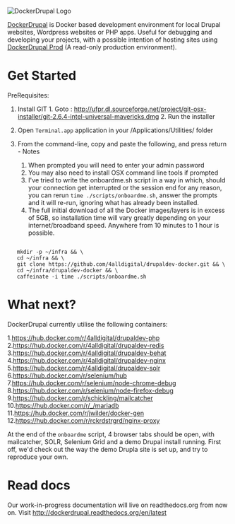 ![DockerDrupal Logo](https://raw.githubusercontent.com/4alldigital/drupaldev-docker/master/docs/images/drupal-docker-logo-monochrome.png)

[DockerDrupal](https://www.4alldigital.io/docker-drupal) is Docker based development environment for local Drupal websites, Wordpress websites or PHP apps. Useful for debugging and developing your projects, with a possible intention of hosting sites using [DockerDrupal Prod](https://github.com/4alldigital/drupalprod-docker) (A read-only production environment).

# Get Started

  PreRequisites:
  1. Install GIT
    1. Goto : http://ufpr.dl.sourceforge.net/project/git-osx-installer/git-2.6.4-intel-universal-mavericks.dmg
    2. Run the installer

  1. Open `Terminal.app` application in your /Applications/Utilities/ folder
  2. From the command-line, copy and paste the following, and press return
    - Notes
      1. When prompted you will need to enter your admin password
      2. You may also need to install OSX command line tools if prompted
      3. I've tried to write the onboardme.sh script in a way in which, should your connection get interrupted or the session end for any reason, you can rerun ```time ./scripts/onboardme.sh```, answer the prompts and it will re-run, ignoring what has already been installed.
      4. The full initial download of all the Docker images/layers is in excess of 5GB, so installation time will vary greatly depending on your internet/broadband speed.  Anywhere from 10 minutes to 1 hour is possible.

  ```

     mkdir -p ~/infra && \
     cd ~/infra && \
     git clone https://github.com/4alldigital/drupaldev-docker.git && \
     cd ~/infra/drupaldev-docker && \
     caffeinate -i time ./scripts/onboardme.sh

  ```

# What next?

  DockerDrupal currently utilise the following containers:

  1.https://hub.docker.com/r/4alldigital/drupaldev-php
  2.https://hub.docker.com/r/4alldigital/drupaldev-redis
  3.https://hub.docker.com/r/4alldigital/drupaldev-behat
  4.https://hub.docker.com/r/4alldigital/drupaldev-nginx
  5.https://hub.docker.com/r/4alldigital/drupaldev-solr
  6.https://hub.docker.com/r/selenium/hub
  7.https://hub.docker.com/r/selenium/node-chrome-debug
  8.https://hub.docker.com/r/selenium/node-firefox-debug
  9.https://hub.docker.com/r/schickling/mailcatcher
  10.https://hub.docker.com/r/_/mariadb
  11.https://hub.docker.com/r/jwilder/docker-gen
  12.https://hub.docker.com/r/rckrdstrgrd/nginx-proxy


  At the end of the `onboardme` script, 4 browser tabs should be open, with mailcatcher, SOLR, Selenium Grid and a demo Drupal install running.  First off, we'd check out the way the demo Drupla site is set up, and try to reproduce your own.


# Read docs

Our work-in-progress documentation will live on readthedocs.org from now on. Visit http://dockerdrupal.readthedocs.org/en/latest
